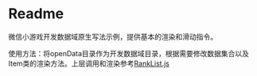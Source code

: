 # Readme

微信小游戏开发数据域原生写法示例，提供基本的渲染和滑动指令。

使用方法：将openData目录作为开发数据域目录，根据需要修改数据集合以及Item类的渲染方法。上层调用和渲染参考[RankList.js](./sample/RankList.js)



